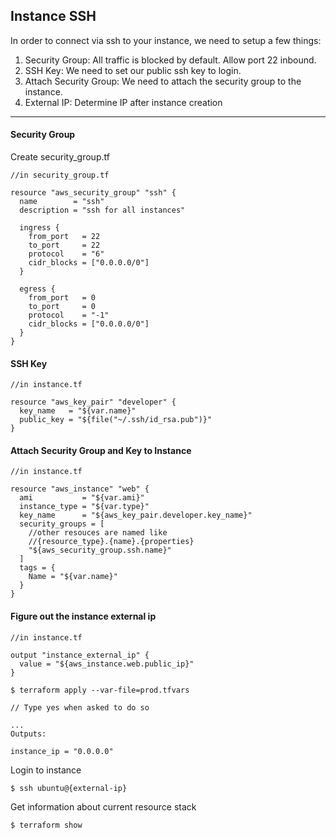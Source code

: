 ## Instance SSH

In order to connect via ssh to your instance, we need to setup a few things:

1. Security Group: All traffic is blocked by default. Allow port 22 inbound.
2. SSH Key: We need to set our public ssh key to login.
3. Attach Security Group: We need to attach the security group to the instance.
4. External IP: Determine IP after instance creation

--- 


#### Security Group

Create security_group.tf

```
//in security_group.tf

resource "aws_security_group" "ssh" {
  name        = "ssh"
  description = "ssh for all instances"

  ingress {
    from_port   = 22
    to_port     = 22
    protocol    = "6"
    cidr_blocks = ["0.0.0.0/0"]
  }

  egress {
    from_port   = 0
    to_port     = 0
    protocol    = "-1"
    cidr_blocks = ["0.0.0.0/0"]
  }
}
```

#### SSH Key

```
//in instance.tf

resource "aws_key_pair" "developer" {
  key_name   = "${var.name}"
  public_key = "${file("~/.ssh/id_rsa.pub")}"
}
```

#### Attach Security Group and Key to Instance
```
//in instance.tf

resource "aws_instance" "web" {
  ami           = "${var.ami}"
  instance_type = "${var.type}"
  key_name      = "${aws_key_pair.developer.key_name}"
  security_groups = [
    //other resouces are named like
    //{resource_type}.{name}.{properties}
    "${aws_security_group.ssh.name}"
  ]
  tags = {
    Name = "${var.name}"
  }
}

```

#### Figure out the instance external ip

```
//in instance.tf

output "instance_external_ip" {
  value = "${aws_instance.web.public_ip}"
}
```

```
$ terraform apply --var-file=prod.tfvars

// Type yes when asked to do so

...
Outputs:

instance_ip = "0.0.0.0"

```

Login to instance

```
$ ssh ubuntu@{external-ip}

```

Get information about current resource stack
```
$ terraform show
```
